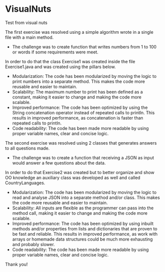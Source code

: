 # VisualNuts
Test from visual nuts

The first exercise was resolved using a simple algorithm wrote in a single file with a main method.
  - The challenge was to create function that writes numbers from 1 to 100 or words if some requirements were meet.

 In order to do that the class Exercise1 was created inside the file Exercise1.java and was created using the pillars below.
  - Modularization: The code has been modularized by moving the logic to print numbers into a separate method. This makes the code more reusable and easier to maintain.
  - Scalability: The maximum number to print has been defined as a constant, making it easier to change and making the code more scalable.
  - Improved performance: The code has been optimized by using the String concatenation operator instead of repeated calls to println. This results in improved performance, as concatenation is faster than repeated calls to println.
  - Code readability: The code has been made more readable by using proper variable names, clear and concise logic.


The second exercise was resolved using 2 classes that generates answers to all questions made.
- The challenge was to create a function that receiving a JSON as input would answer a few questions about the data.

In order to do that Exercise2 was created but to better organize and show OO knowledge an auxiliary class was developed as well and called CountryLanguages.
- Modularization: The code has been modularized by moving the logic to read and analyse JSON into a separate method and/or class. This makes the code more reusable and easier to maintain.
- Scalability: All inputs are flexible as the programmer can pass into the method call, making it easier to change and making the code more scalable.
- Improved performance: The code has been optimized by using inbuilt methods and/or properties from lists and dictionaries that are proven to be fast and reliable. This results in improved performance, as work with arrays or homemade data structures could be much more exhausting and probably slower.
- Code readability: The code has been made more readable by using proper variable names, clear and concise logic.


Thank you!